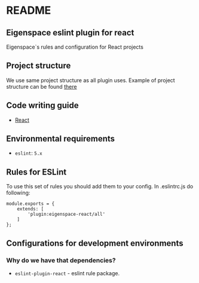 # README

## Eigenspace eslint plugin for react

Eigenspace\`s rules and configuration for React projects

## Project structure

We use same project structure as all plugin uses. Example of project structure can be found [there](https://github.com/DianaSuvorova/eslint-plugin-react-redux)

## Code writing guide

* [React](https://github.com/eigen-space/codestyle/tree/dev/doc/react)

## Environmental requirements

* `eslint`: `5.x`

## Rules for ESLint

To use this set of rules you should add them to your config. In .eslintrc.js do following:

```text
module.exports = {
    extends: [
        'plugin:eigenspace-react/all'
    ]
};
```

## Configurations for development environments

### Why do we have that dependencies?

* `eslint-plugin-react` - eslint rule package.

